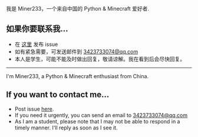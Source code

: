 我是 Miner233，一个来自中国的 Python & Minecraft 爱好者.
## 如果你要联系我...
- 在 [这里](https://github.com/miner233/miner233/issues) 发布 issue
- 如有紧急需要，可发送邮件到 3423733074@qq.com
- 本人是学生，可能不能及时做出回复，敬请谅解。我在看到后会尽快回复。
***
I'm Miner233, a Python & Minecraft enthusiast from China.
## If you want to contact me...
- Post issue [here](https://github.com/miner233/miner233/issues).
- If you need it urgently, you can send an email to 3423733074@qq.com
- As I am a student, please note that I may not be able to respond in a timely manner. I'll reply as soon as I see it.
